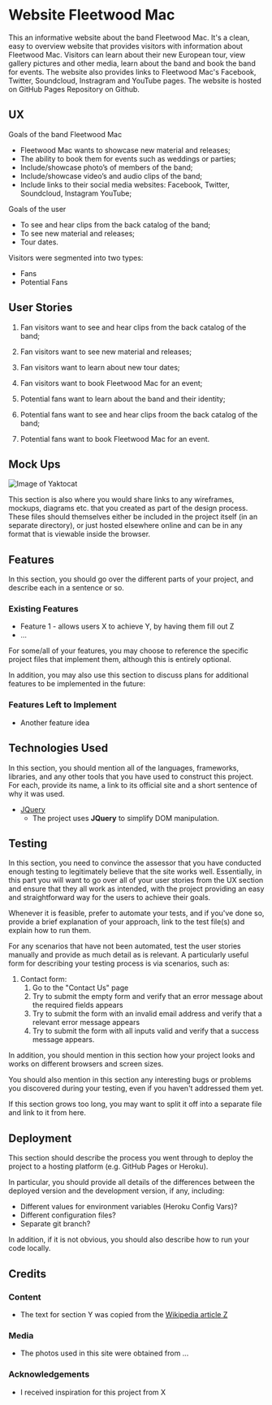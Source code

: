 # Website Fleetwood Mac

This an informative website about the band Fleetwood Mac. It's a clean, easy to overview website that provides visitors with information about Fleetwood Mac. Visitors can learn about their new European tour, view gallery pictures and other media, learn about the band and book the band for events. The website also provides links to Fleetwood Mac's Facebook, Twitter, Soundcloud, Instragram and YouTube pages. The website is hosted on GitHub Pages Repository on Github.
 
## UX

Goals of the band Fleetwood Mac

-	Fleetwood Mac wants to showcase new material and releases;
-	The ability to book them for events such as weddings or parties;
-	Include/showcase photo’s of members of the band;
-	Include/showcase video’s and audio clips of the band;
-	Include links to their social media websites: Facebook, Twitter, Soundcloud, Instagram YouTube;

Goals of the user

-	To see and hear clips from the back catalog of the band;
-	To see new material and releases;
-	Tour dates.

Visitors were segmented into two types:

- Fans
- Potential Fans

## User Stories

1. Fan visitors want to see and hear clips from the back catalog of the band;
2. Fan visitors want to see new material and releases;
3. Fan visitors want to learn about new tour dates;
4. Fan visitors want to book Fleetwood Mac for an event;

5. Potential fans want to learn about the band and their identity;
6. Potential fans want to see and hear clips froom the back catalog of the band;
7. Potential fans want to book Fleetwood Mac for an event.

## Mock Ups

![Image of Yaktocat](https://octodex.github.com/images/yaktocat.png)

This section is also where you would share links to any wireframes, mockups, diagrams etc. that you created as part of the design process. These files should themselves either be included in the project itself (in an separate directory), or just hosted elsewhere online and can be in any format that is viewable inside the browser.

## Features

In this section, you should go over the different parts of your project, and describe each in a sentence or so.
 
### Existing Features
- Feature 1 - allows users X to achieve Y, by having them fill out Z
- ...

For some/all of your features, you may choose to reference the specific project files that implement them, although this is entirely optional.

In addition, you may also use this section to discuss plans for additional features to be implemented in the future:

### Features Left to Implement
- Another feature idea

## Technologies Used

In this section, you should mention all of the languages, frameworks, libraries, and any other tools that you have used to construct this project. For each, provide its name, a link to its official site and a short sentence of why it was used.

- [JQuery](https://jquery.com)
    - The project uses **JQuery** to simplify DOM manipulation.


## Testing

In this section, you need to convince the assessor that you have conducted enough testing to legitimately believe that the site works well. Essentially, in this part you will want to go over all of your user stories from the UX section and ensure that they all work as intended, with the project providing an easy and straightforward way for the users to achieve their goals.

Whenever it is feasible, prefer to automate your tests, and if you've done so, provide a brief explanation of your approach, link to the test file(s) and explain how to run them.

For any scenarios that have not been automated, test the user stories manually and provide as much detail as is relevant. A particularly useful form for describing your testing process is via scenarios, such as:

1. Contact form:
    1. Go to the "Contact Us" page
    2. Try to submit the empty form and verify that an error message about the required fields appears
    3. Try to submit the form with an invalid email address and verify that a relevant error message appears
    4. Try to submit the form with all inputs valid and verify that a success message appears.

In addition, you should mention in this section how your project looks and works on different browsers and screen sizes.

You should also mention in this section any interesting bugs or problems you discovered during your testing, even if you haven't addressed them yet.

If this section grows too long, you may want to split it off into a separate file and link to it from here.

## Deployment

This section should describe the process you went through to deploy the project to a hosting platform (e.g. GitHub Pages or Heroku).

In particular, you should provide all details of the differences between the deployed version and the development version, if any, including:
- Different values for environment variables (Heroku Config Vars)?
- Different configuration files?
- Separate git branch?

In addition, if it is not obvious, you should also describe how to run your code locally.


## Credits

### Content
- The text for section Y was copied from the [Wikipedia article Z](https://en.wikipedia.org/wiki/Z)

### Media
- The photos used in this site were obtained from ...

### Acknowledgements

- I received inspiration for this project from X
